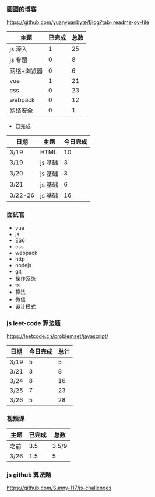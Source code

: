 ### 圆圆的博客

https://github.com/yuanyuanbyte/Blog?tab=readme-ov-file

| 主题        | 已完成 | 总数 |
| ----------- | ------ | ---- |
| js 深入     | 1      | 25   |
| js 专题     | 0      | 8    |
| 网络+浏览器 | 0      | 6    |
| vue         | 1      | 21   |
| css         | 0      | 23   |
| webpack     | 0      | 12   |
| 网络安全    | 0      | 1    |

- 已完成

| 日期    | 主题    | 今日完成 |
| ------- | ------- | -------- |
| 3/19    | HTML    | 10       |
| 3/19    | js 基础 | 3        |
| 3/20    | js 基础 | 3        |
| 3/21    | js 基础 | 6        |
| 3/22-26 | js 基础 | 16       |

### 面试官

- vue
- js
- ES6
- css
- webpack
- http
- nodejs
- git
- 操作系统
- ts
- 算法
- 微信
- 设计模式

### js leet-code 算法题

https://leetcode.cn/problemset/javascript/

| 日期 | 今日完成 | 总计 |
| ---- | -------- | ---- |
| 3/19 | 5        | 5    |
| 3/21 | 3        | 8    |
| 3/24 | 8        | 16   |
| 3/25 | 7        | 23   |
| 3/26 | 5        | 28   |

### 视频课

| 主题 | 已完成 | 总数  |
| ---- | ------ | ----- |
| 之前 | 3.5    | 3.5/9 |
| 3/26 | 1.5    | 5     |

### js github 算法题

https://github.com/Sunny-117/js-challenges
